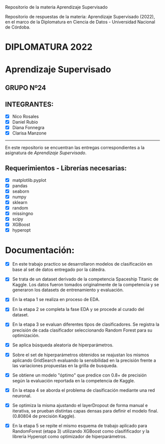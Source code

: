 Repositorio de la materia Aprendizaje Supervisado

Repositorio de respuestas de la materia: Aprendizaje Supervisado (2022), en el marco de la Diplomatura en Ciencia de Datos - Universidad Nacional de Córdoba.

# **DIPLOMATURA 2022**

# Aprendizaje Supervisado

## GRUPO Nº24

## INTEGRANTES:
   - [x] Nico Rosales 
   - [x] Daniel Rubio
   - [x] Diana Fonnegra
   - [x] Clarisa Manzone

----   
En este repositorio se encuentran las entregas correspondientes a la asignatura de _Aprendizaje Supervisado_.

## **Requerimientos - Librerías necesarias**:
   - [x] matplotlib.pyplot
   - [x] pandas
   - [x] seaborn
   - [x] numpy
   - [x] sklearn
   - [x] random
   - [x] missingno
   - [x] scipy
   - [x] XGBoost
   - [x] hyperopt

# Documentación:

   - [x] En este trabajo practico se desarrollaron modelos de clasificación en base al set de datos entregado por la cátedra.
   - [x] Se trata de un dataset derivado de la competencia Spaceship Titanic de Kaggle. Los datos fueron tomados originalmente de la competencia y se generaron los datasets de entrenamiento y evaluación.
   - [x] En la etapa 1 se realiza en proceso de EDA.
   - [x] En la etapa 2 se completa la fase EDA y se procede al curado del dataset.
   - [x] En la etapa 3 se evaluan diferentes tipos de clasificadores. Se registra la precisión de cada clasificador seleccionando Random Forest para su optimización.
   - [x] Se aplica búsqueda aleatoria de hiperparámetros. 
   - [x] Sobre el set de hiperparámetros obtenidos se reajustan los mismos aplicando GridSearch evaluando la sensibilidad en la precisión frente a las variaciones propuestas en la grilla de busqueda.
   - [x] Se obtiene un modelo "óptimo" que predice con 0.8+ de precisión según la evaluación reportada en la competencia de Kaggle.
   - [x] En la etapa 4 se aborda el problema de clasificación mediante una red neuronal.
   - [x] Se optimiza la misma ajustando el layerDropout de forma manual e iterativa, se prueban distintas capas densas para definir el modelo final. (0.80804 de precisión Kaggle).
   - [x] En la etapa 5 se repite el mismo esquema de trabajo aplicado para RandomForest (etapa 3) utilizando XGBoost como clasifificador y la librería Hyperopt como optimizador de hiperparámetros.

 
